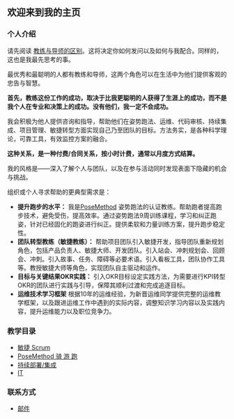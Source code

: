 ## 欢迎来到我的主页

### 个人介绍

请先阅读 [教练与导师的区别](https://www.jianshu.com/p/9d14e5bb7313)。这将决定你如何发问以及如何与我配合。同样的，这也是我最先思考的事。

最优秀和最聪明的人都有教练和导师，这两个角色可以在生活中为他们提供客观的忠告与智慧。

**首先，教练这份工作的成功，取决于比我更聪明的人获得了生涯上的成功，而不是我个人在专业和决策上的成功。没有他们，我一定不会成功。**

我会积极为他人提供咨询和指导，帮助他们在姿势跑法、运维、代码审核、持续集成、项目管理、敏捷转型方面实现自己乃至团队的目标。方法务实，是各种科学理论，可靠工具，有效监控方案的融合。

**这种关系，是一种付费/合同关系，按小时计费，通常以月度方式结算。**

我的风格是——深入了解个人与团队，以及在参与活动同时发现表面下隐藏的机会与挑战。

组织或个人寻求帮助的更典型需求是：

*   **提升跑步的水平：** 我是[PoseMethod](https://posemethod.com/running/) 姿势跑法的认证教练。帮助跑者提高跑步技术，避免受伤，提高效率。通过姿势跑法9周训练课程，学习和纠正跑姿，针对已经固化的跑姿进行纠正。提供柔软和力量训练方案，提升跑步稳定性。
*   **团队转型教练（敏捷教练）：** 帮助项目团队引入敏捷开发，指导团队重新规划角色，包括产品负责人、敏捷大师、开发团队。引入站会、冲刺规划会、回顾会、冲刺。引入故事、任务、障碍等必要术语。引入看板工具，团队协作工具等。教授敏捷大师等角色，实现团队自主驱动和运作。
*   **目标与关键结果OKR实践：** 引入OKR目标设定实践方法，为需要进行KPI转型OKR的团队进行实践与引导，保障其顺利过渡和完成追逐目标。
*   **运维技术学习框架** 根据10年的运维经验，为新晋运维同学提供完整的运维教学框架，以及跟进运维工作中遇到的实际内容，调整知识学习内容以及实践内容，提升运维能力以及职位竞争力。

### 教学目录

- [敏捷 Scrum](https://sggggy.github.io/docs/scrum/index)
- [PoseMethod 骑 游 跑](https://sggggy.github.io/docs/posemethod/index)
- [持续部署/集成](https://sggggy.github.io/docs/cdci/index)
- [IT](https://sggggy.github.io/docs/it/index)

### 联系方式

- [邮件](mailto:sggggy@gmail.com)